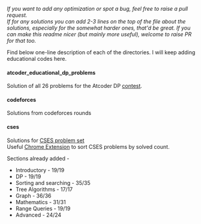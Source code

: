 _If you want to add any optimization or spot a bug, feel free to raise a pull request. \
If for any solutions you can add 2-3 lines on the top of the file about the solutions, especially for the somewhat harder ones, that'd be great.
If you can make this readme nicer (but mainly more useful), welcome to raise PR for that too._

Find below one-line description of each of the directories. I will keep adding educational codes here.

#### atcoder_educational_dp_problems
Solution of all 26 problems for the Atcoder DP [contest](https://atcoder.jp/contests/dp).

#### codeforces
Solutions from codeforces rounds


#### cses
Solutions for [CSES problem set](https://cses.fi/problemset/) \
Useful [Chrome Extension](https://chromewebstore.google.com/u/4/detail/cses-helper/ngfkbnbpdgfeaaipaanopmhfbbkfcnhn?hl=en) to sort CSES problems by solved count.

Sections already added -
* Introductory - 19/19
* DP - 19/19
* Sorting and searching - 35/35
* Tree Algorithms - 17/17
* Graph - 36/36
* Mathematics - 31/31
* Range Queries - 19/19
* Advanced - 24/24

